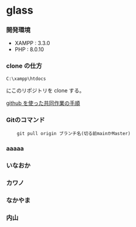 # glass

### 開発環境

- XAMPP : 3.3.0
- PHP : 8.0.10

### clone の仕方

    C:\xampp\htdocs
    

にこのリポジトリを clone する。

[github を使った共同作業の手順](https://qiita.com/future_kame/items/9fa256aea09faa28b357)

### Gitのコマンド
        
        git pull origin ブランチ名(切る前mainかMaster)

### aaaaa

### いなおか



### カワノ 

### なかやま

### 内山

